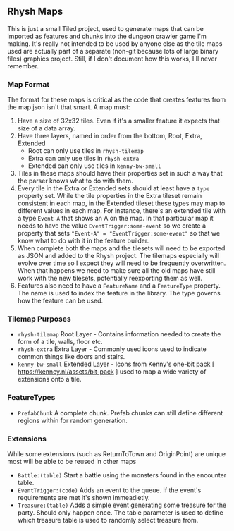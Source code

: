 ## Rhysh Maps
This is just a small Tiled project, used to generate maps that can be imported as features and chunks into the dungeon crawler game I'm making. It's really not intended to be used by anyone else as the tile maps used are actually part of a separate (non-git because lots of large binary files) graphics project. Still, if I don't document how this works, I'll never remember.

### Map Format
The format for these maps is critical as the code that creates features from the map json isn't that smart. A map must:

1. Have a size of 32x32 tiles. Even if it's a smaller feature it expects that size of a data array.
2. Have three layers, named in order from the bottom, Root, Extra, Extended
    - Root can only use tiles in `rhysh-tilemap`
    - Extra can only use tiles in `rhysh-extra`
    - Extended can only use tiles in `kenny-bw-small`
3. Tiles in these maps should have their properties set in such a way that the parser knows what to do with them.
4. Every tile in the Extra or Extended sets should at least have a `type` property set. While the tile properties in the Extra tileset remain consistent in each map, in the Extended tileset these types may map to different values in each map. For instance, there's an extended tile with a type `Event-A` that shows an A on the map. In that particular map it needs to have the value `EventTrigger:some-event` so we create a property that sets `"Event-A" = "EventTrigger:some-event"` so that we know what to do with it in the feature builder.
5. When complete both the maps and the tilesets will need to be exported as JSON and added to the Rhysh project. The tilemaps especially will evolve over time so I expect they will need to be frequently overwritten. When that happens we need to make sure all the old maps have still work with the new tilesets, potentially reexporting them as well.
6. Features also need to have a `FeatureName` and a `FeatureType` property. The name is used to index the feature in the library. The type governs how the feature can be used.

### Tilemap Purposes
- `rhysh-tilemap`  Root Layer -     Contains information needed to create the form of a tile, walls, floor etc. 
- `rhysh-extra`    Extra Layer -    Commonly used icons used to indicate common things like doors and stairs.
- `kenny-bw-small` Extended Layer - Icons from Kenny's one-bit pack [ https://kenney.nl/assets/bit-pack ] used to map a wide variety of extensions onto a tile.

### FeatureTypes
- `PrefabChunk` A complete chunk. Prefab chunks can still define different regions within for random generation.

### Extensions
While some extensions (such as ReturnToTown and OriginPoint) are unique most will be able to be reused in other maps
- `Battle:(table)` Start a battle using the monsters found in the encounter table.
- `EventTrigger:(code)` Adds an event to the queue. If the event's requirements are met it's shown immeadietly. 
- `Treasure:(table)` Adds a simple event generating some treasure for the party. Should only happen once. The table parameter is used to define which treasure table is used to randomly select treasure from.

